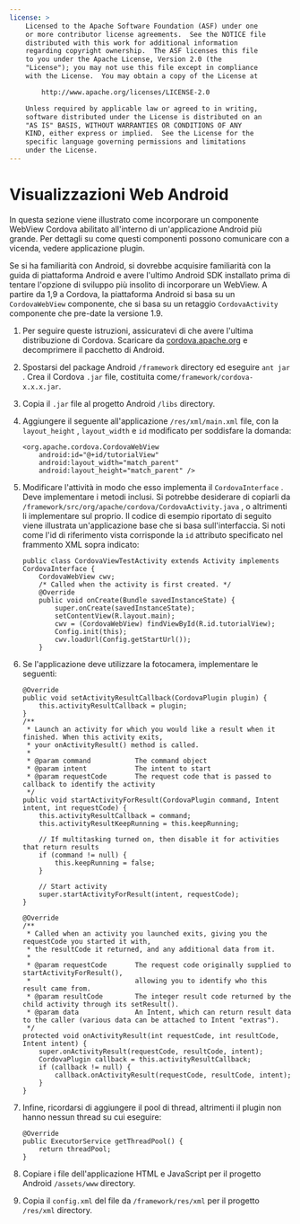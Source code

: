 ```yaml
---
license: >
    Licensed to the Apache Software Foundation (ASF) under one
    or more contributor license agreements.  See the NOTICE file
    distributed with this work for additional information
    regarding copyright ownership.  The ASF licenses this file
    to you under the Apache License, Version 2.0 (the
    "License"); you may not use this file except in compliance
    with the License.  You may obtain a copy of the License at

        http://www.apache.org/licenses/LICENSE-2.0

    Unless required by applicable law or agreed to in writing,
    software distributed under the License is distributed on an
    "AS IS" BASIS, WITHOUT WARRANTIES OR CONDITIONS OF ANY
    KIND, either express or implied.  See the License for the
    specific language governing permissions and limitations
    under the License.
---
```


# Visualizzazioni Web Android

In questa sezione viene illustrato come incorporare un componente WebView Cordova abilitato all'interno di un'applicazione Android più grande. Per dettagli su come questi componenti possono comunicare con a vicenda, vedere applicazione plugin.

Se si ha familiarità con Android, si dovrebbe acquisire familiarità con la guida di piattaforma Android e avere l'ultimo Android SDK installato prima di tentare l'opzione di sviluppo più insolito di incorporare un WebView. A partire da 1,9 a Cordova, la piattaforma Android si basa su un `CordovaWebView` componente, che si basa su un retaggio `CordovaActivity` componente che pre-date la versione 1.9.

1.  Per seguire queste istruzioni, assicuratevi di che avere l'ultima distribuzione di Cordova. Scaricare da [cordova.apache.org][1] e decomprimere il pacchetto di Android.

2.  Spostarsi del package Android `/framework` directory ed eseguire `ant jar` . Crea il Cordova `.jar` file, costituita come`/framework/cordova-x.x.x.jar`.

3.  Copia il `.jar` file al progetto Android `/libs` directory.

4.  Aggiungere il seguente all'applicazione `/res/xml/main.xml` file, con la `layout_height` , `layout_width` e `id` modificato per soddisfare la domanda:
    
        <org.apache.cordova.CordovaWebView
            android:id="@+id/tutorialView"
            android:layout_width="match_parent"
            android:layout_height="match_parent" />
        

5.  Modificare l'attività in modo che esso implementa il `CordovaInterface` . Deve implementare i metodi inclusi. Si potrebbe desiderare di copiarli da `/framework/src/org/apache/cordova/CordovaActivity.java` , o altrimenti li implementare sul proprio. Il codice di esempio riportato di seguito viene illustrata un'applicazione base che si basa sull'interfaccia. Si noti come l'id di riferimento vista corrisponde la `id` attributo specificato nel frammento XML sopra indicato:
    
        public class CordovaViewTestActivity extends Activity implements CordovaInterface {
            CordovaWebView cwv;
            /* Called when the activity is first created. */
            @Override
            public void onCreate(Bundle savedInstanceState) {
                super.onCreate(savedInstanceState);
                setContentView(R.layout.main);
                cwv = (CordovaWebView) findViewById(R.id.tutorialView);
                Config.init(this);
                cwv.loadUrl(Config.getStartUrl());
            }
        

6.  Se l'applicazione deve utilizzare la fotocamera, implementare le seguenti:
    
        @Override
        public void setActivityResultCallback(CordovaPlugin plugin) {
            this.activityResultCallback = plugin;
        }
        /**
         * Launch an activity for which you would like a result when it finished. When this activity exits,
         * your onActivityResult() method is called.
         *
         * @param command           The command object
         * @param intent            The intent to start
         * @param requestCode       The request code that is passed to callback to identify the activity
         */
        public void startActivityForResult(CordovaPlugin command, Intent intent, int requestCode) {
            this.activityResultCallback = command;
            this.activityResultKeepRunning = this.keepRunning;
        
            // If multitasking turned on, then disable it for activities that return results
            if (command != null) {
                this.keepRunning = false;
            }
        
            // Start activity
            super.startActivityForResult(intent, requestCode);
        }   
        
        @Override
        /**
         * Called when an activity you launched exits, giving you the requestCode you started it with,
         * the resultCode it returned, and any additional data from it.
         *
         * @param requestCode       The request code originally supplied to startActivityForResult(),
         *                          allowing you to identify who this result came from.
         * @param resultCode        The integer result code returned by the child activity through its setResult().
         * @param data              An Intent, which can return result data to the caller (various data can be attached to Intent "extras").
         */
        protected void onActivityResult(int requestCode, int resultCode, Intent intent) {
            super.onActivityResult(requestCode, resultCode, intent);
            CordovaPlugin callback = this.activityResultCallback;
            if (callback != null) {
                callback.onActivityResult(requestCode, resultCode, intent);
            }
        }
        

7.  Infine, ricordarsi di aggiungere il pool di thread, altrimenti il plugin non hanno nessun thread su cui eseguire:
    
        @Override
        public ExecutorService getThreadPool() {
            return threadPool;
        }
        

8.  Copiare i file dell'applicazione HTML e JavaScript per il progetto Android `/assets/www` directory.

9.  Copia il `config.xml` del file da `/framework/res/xml` per il progetto `/res/xml` directory.

 [1]: http://cordova.apache.org